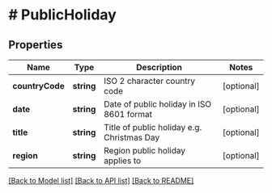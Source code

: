 # # PublicHoliday

## Properties

Name | Type | Description | Notes
------------ | ------------- | ------------- | -------------
**countryCode** | **string** | ISO 2 character country code | [optional]
**date** | **string** | Date of public holiday in ISO 8601 format | [optional]
**title** | **string** | Title of public holiday e.g. Christmas Day | [optional]
**region** | **string** | Region public holiday applies to | [optional]

[[Back to Model list]](../../README.md#models) [[Back to API list]](../../README.md#endpoints) [[Back to README]](../../README.md)
